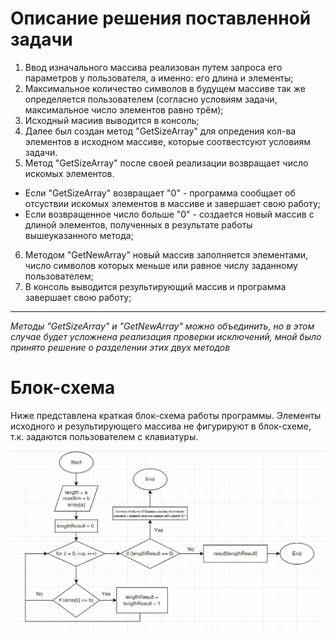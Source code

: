 
# Описание решения поставленной задачи

1. Ввод изначального массива реализован путем запроса его параметров у пользователя, а именно: его длина и элементы;
2. Максимальное количество символов в будущем массиве так же определяется пользователем (согласно условиям задачи, максимальное число элементов равно трём);
3. Исходный масиив выводится в консоль;
4. Далее был создан метод "GetSizeArray" для опредения кол-ва элементов в исходном массиве, которые соотвестсуют условиям задачи. 
5. Метод "GetSizeArray" после своей реализации возвращает число искомых элементов.
* Если "GetSizeArray" возвращает "0" - программа сообщает об отсуствии искомых элементов в массиве и завершает свою работу;
* Если возвращенное число больше "0" - создается новый массив с длиной элементов, полученных в результате работы вышеуказанного метода;
6. Методом "GetNewArray" новый массив заполняется элементами, число символов которых меньше или равное числу заданному пользователем;
7. В консоль выводится результирующий массив и программа завершает свою работу;
***

*Методы "GetSizeArray" и "GetNewArray" можно объединить, но в этом случае будет усложнена реализация проверки исключений, мной было принято решение о разделении этих двух методов*

# Блок-схема

Ниже представлена краткая блок-схема работы программы. Элементы исходного и результирующего массива не фигурируют в блок-схеме, т.к. задаются пользователем с клавиатуры.

![](Homework.jpg)


